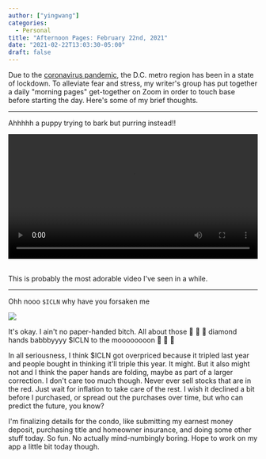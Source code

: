 ```yaml
---
author: ["yingwang"]
categories:
  - Personal
title: "Afternoon Pages: February 22nd, 2021"
date: "2021-02-22T13:03:30-05:00"
draft: false
---
```


Due to the [coronavirus
pandemic](https://en.wikipedia.org/wiki/2019-20_coronavirus_pandemic), the D.C.
metro region has been in a state of lockdown. To alleviate fear and stress, my
writer's group has put together a daily "morning pages" get-together on Zoom in
order to touch base before starting the day. Here's some of my brief thoughts.

---

Ahhhhh a puppy trying to bark but purring instead!!

<!-- https://stackoverflow.com/a/26276254 -->
<video style="width: 100%; width: -moz-available; width: -webkit-fill-available; width: fill-available; max-width: 100%;" controls>
    <source src="/video/posts/2021/02/22/afternoon_pages.mp4" type="video/mp4">
    Your browser does not support HTML5 video.
</video>
<br/>
<br/>

This is probably the most adorable video I've seen in a while.

---

Ohh nooo `$ICLN` why have you forsaken me

![](/img/posts/2021/02/22/afternoon_pages.png)

It's okay. I ain't no paper-handed bitch. All about those :gem: :open_hands:
:gem: diamond hands babbbyyyy $ICLN to the moooooooon :rocket: :rocket: :rocket:

In all seriousness, I think $ICLN got overpriced because it tripled last year
and people bought in thinking it'll triple this year. It might. But it also
might not and I think the paper hands are folding, maybe as part of a larger
correction. I don't care too much though. Never ever sell stocks that are in the
red. Just wait for inflation to take care of the rest. I wish it declined a bit
before I purchased, or spread out the purchases over time, but who can predict
the future, you know?

I'm finalizing details for the condo, like submitting my earnest money deposit,
purchasing title and homeowner insurance, and doing some other stuff today. So
fun. No actually mind-numbingly boring. Hope to work on my app a little bit
today though.
